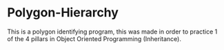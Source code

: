 # Polygon-Hierarchy
This is a polygon identifying program, this was made in order to practice 1 of the 4 pillars in Object Oriented Programming (Inheritance).
